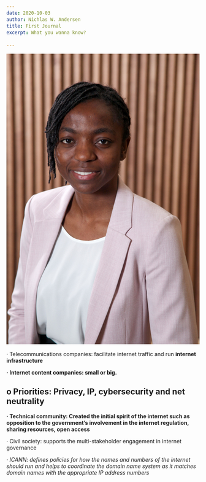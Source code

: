 ```yaml
---
date: 2020-10-03
author: Nichlas W. Andersen
title: First Journal
excerpt: What you wanna know?

---
```

**![](/uploads/blessing-ajimoti-2.jpg)**

· Telecommunications companies: facilitate internet traffic and run **internet infrastructure**

**· Internet content companies: small or big.**

## **o Priorities: Privacy, IP, cybersecurity and net neutrality**

**· Technical community: Created the initial spirit of the internet such as opposition to the government’s involvement in the internet regulation, sharing resources, open access**

· Civil society: supports the multi-stakeholder engagement in internet governance

_· ICANN: defines policies for how the names and numbers of the internet should run and helps to coordinate the domain name system as it matches domain names with the appropriate IP address numbers_